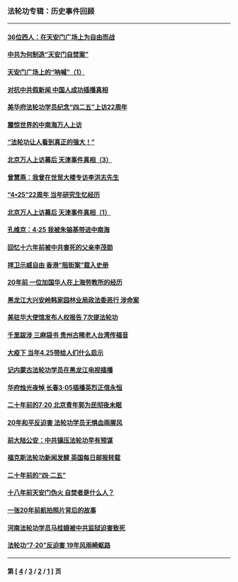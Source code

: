 ### 法轮功专辑：历史事件回顾
---
#### [36位西人：在天安门广场上为自由而战](../../pages/nf5793/n13390029.md?06190430) 
#### [中共为何制造“天安门自焚案”](../../pages/nf5793/n13183270.md?06190430) 
#### [天安门广场上的“呐喊”（1）](../../pages/nf5793/n13105277.md?06190430) 
#### [对抗中共假新闻 中国人成功插播真相](../../pages/nf5793/n12910618.md?06190430) 
#### [美华府法轮功学员纪念“四二五”上访22周年](../../pages/nf5793/n12904445.md?06190430) 
#### [震惊世界的中南海万人上访](../../pages/nf5793/n12903976.md?06190430) 
#### [“法轮功让人看到真正的强大！”](../../pages/nf5793/n12903195.md?06190430) 
#### [北京万人上访幕后 天津事件真相（3）](../../pages/nf5793/n12902807.md?06190430) 
#### [曾慧燕：我曾在世贸大楼专访李洪志先生](../../pages/nf5793/n12898729.md?06190430) 
#### [“4•25”22周年 当年研究生忆经历](../../pages/nf5793/n12894152.md?06190430) 
#### [北京万人上访幕后 天津事件真相（1）](../../pages/nf5793/n12885174.md?06190430) 
#### [孔维京：4·25 我被朱镕基带进中南海](../../pages/nf5793/n12864987.md?06190430) 
#### [回忆十六年前被中共害死的父亲李茂勋](../../pages/nf5793/n12880270.md?06190430) 
#### [捍卫示威自由 香港“阻街案”载入史册](../../pages/nf5793/n12811245.md?06190430) 
#### [20年前 一位加国华人在上海劳教所的经历](../../pages/nf5793/n12707932.md?06190430) 
#### [黑龙江大兴安岭韩家园林业局政法委恶行 涉命案](../../pages/nf5793/n12622815.md?06190430) 
#### [美驻华大使馆发布人权报告 7次提法轮功](../../pages/nf5793/n12520541.md?06190430) 
#### [千里跋涉 三麻袋书 贵州古稀老人台湾传福音](../../pages/nf5793/n12198750.md?06190430) 
#### [大疫下 当年4.25带给人们什么启示](../../pages/nf5793/n12058565.md?06190430) 
#### [记内蒙古法轮功学员在黑龙江电视插播](../../pages/nf5793/n11699194.md?06190430) 
#### [华府烛光夜悼 长春3·05插播英烈正信永恒](../../pages/nf5793/n11397432.md?06190430) 
#### [二十年前的7·20 北京青年郭为民彻夜未眠](../../pages/nf5793/n11354195.md?06190430) 
#### [20年和平反迫害 法轮功学员无惧血雨腥风](../../pages/nf5793/n11348279.md?06190430) 
#### [前大陆公安：中共镇压法轮功早有预谋](../../pages/nf5793/n11352168.md?06190430) 
#### [福克斯法轮功新闻发酵  英国每日邮报转载](../../pages/nf5793/n11285952.md?06190430) 
#### [二十年前的“四·二五”](../../pages/nf5793/n11207639.md?06190430) 
#### [十八年前天安门伪火 自焚者是什么人？](../../pages/nf5793/n10996556.md?06190430) 
#### [一张20年前航拍照片背后的故事](../../pages/nf5793/n10693797.md?06190430) 
#### [河南法轮功学员马桂娥被中共监狱迫害致死](../../pages/nf5793/n10684974.md?06190430) 
#### [法轮功“7‧20”反迫害 19年风雨崎岖路](../../pages/nf5793/n10570834.md?06190430) 

---
#### 第 [ [4](./4.md?06190430) / [3](./3.md?06190430) / [2](./2.md?06190430) / [1](./1.md?06190430) ] 页
